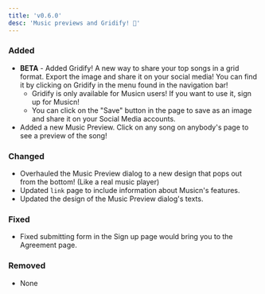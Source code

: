 ```yaml
---
title: 'v0.6.0'
desc: 'Music previews and Gridify! 🎉'
---
```


### Added

- **BETA** - Added Gridify! A new way to share your top songs in a grid format. Export the image and share it on your social media! You can find it by clicking on Gridify in the menu found in the navigation bar!
  - Gridify is only available for Musicn users! If you want to use it, sign up for Musicn!
  - You can click on the "Save" button in the page to save as an image and share it on your Social Media accounts.
- Added a new Music Preview. Click on any song on anybody's page to see a preview of the song!

### Changed

- Overhauled the Music Preview dialog to a new design that pops out from the bottom! (Like a real music player)
- Updated `link` page to include information about Musicn's features.
- Updated the design of the Music Preview dialog's texts.

### Fixed

- Fixed submitting form in the Sign up page would bring you to the Agreement page.

### Removed

- None
